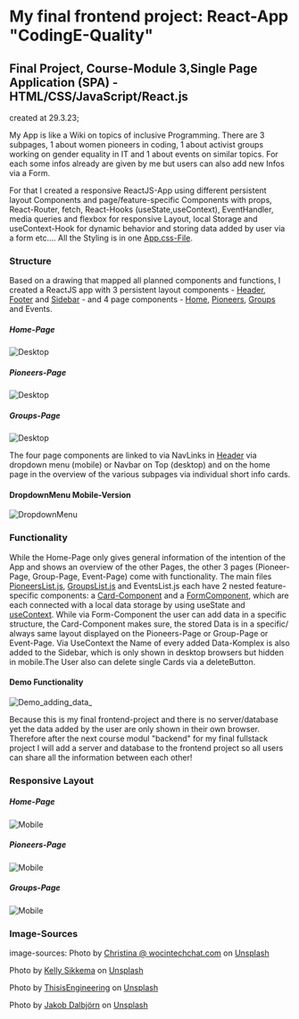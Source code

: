 # My final frontend project: React-App "CodingE-Quality"

## Final Project, Course-Module 3,Single Page Application (SPA) - HTML/CSS/JavaScript/React.js

created at 29.3.23;

My App is like a Wiki on topics of inclusive Programming. There are 3 subpages, 1 about women pioneers in coding, 1 about activist groups working on gender equality in IT and 1 about events on similar topics. For each some infos already are given by me but users can also add new Infos via a Form.

For that I created a responsive ReactJS-App using different persistent layout Components and page/feature-specific Components with props, React-Router, fetch, React-Hooks (useState,useContext), EventHandler, media queries and flexbox for responsive Layout, local Storage and useContext-Hook for dynamic behavior and storing data added by user via a form etc....
All the Styling is in one [App.css-File](./src/App.css).

### Structure

Based on a drawing that mapped all planned components and functions, I created a ReactJS app with 3 persistent layout components - [Header](./src/components/Header/Header.js), [Footer](./src/components/Footer/Footer.js) and [Sidebar](./src/components/Sidebar/SidebarCard.js) - and 4 page components - [Home](./src/views/Home.js), [Pioneers](./src/views/Pioneers/PioneersList.js), [Groups](./src/views/Groups/GroupsList.js) and Events.

##### Home-Page

![Desktop](./src/assets/documentation/home_view_desk.png)

##### Pioneers-Page

![Desktop](./src/assets/documentation/sub_view_pioneers_desk.png)

##### Groups-Page

![Desktop](./src/assets/documentation/sub_view_groups_desk.png)

The four page components are linked to via NavLinks in [Header](./src/components/Header/Header.js) via dropdown menu (mobile) or Navbar on Top (desktop) and on the home page in the overview of the various subpages via individual short info cards.

#### DropdownMenu Mobile-Version

![DropdownMenu](./src/assets/documentation/dropdown-menu_home_view_mobile.png)

### Functionality

While the Home-Page only gives general information of the intention of the App and shows an overview of the other Pages, the other 3 pages (Pioneer-Page, Group-Page, Event-Page) come with functionality.
The main files [PioneersList.js](./src/views/Pioneers/PioneersList.js), [GroupsList.js](./src/views/Groups/GroupsList.js) and EventsList.js each have 2 nested feature-specific components: a [Card-Component](./src/views/Groups/GroupsCard.js) and a [FormComponent](./src/views/Groups/GroupsForm.js), which are each connected with a local data storage by using useState and [useContext](./src/context/GroupsContext.js).
While via Form-Component the user can add data in a specific structure, the Card-Component makes sure, the stored Data is in a specific/ always same layout displayed on the Pioneers-Page or Group-Page or Event-Page.
Via UseContext the Name of every added Data-Komplex is also added to the Sidebar, which is only shown in desktop browsers but hidden in mobile.The User also can delete single Cards via a deleteButton.

#### Demo Functionality

![Demo_adding_data_](./src/assets/documentation/video/demo_adding_a_pioneer.gif)

Because this is my final frontend-project and there is no server/database yet the data added by the user are only shown in their own browser. Therefore after the next course modul "backend" for my final fullstack project I will add a server and database to the frontend project so all users can share all the information between each other!

### Responsive Layout

##### Home-Page

![Mobile](./src/assets/documentation/home_view_mobile.png)

##### Pioneers-Page

![Mobile](./src/assets/documentation/sub_view_pioneers_mobile.png)

##### Groups-Page

![Mobile](./src/assets/documentation/sub_view_groups_mobile.png)

### Image-Sources

image-sources: Photo by <a href="https://unsplash.com/@wocintechchat?utm_content=creditCopyText&utm_medium=referral&utm_source=unsplash">Christina @ wocintechchat.com</a> on <a href="https://unsplash.com/photos/macbook-pro-2JDDn7iSGH8?utm_content=creditCopyText&utm_medium=referral&utm_source=unsplash">Unsplash</a>

Photo by <a href="https://unsplash.com/@kellysikkema?utm_content=creditCopyText&utm_medium=referral&utm_source=unsplash">Kelly Sikkema</a> on <a href="https://unsplash.com/photos/woman-wearing-black-t-shirt-holding-white-computer-keyboard-YK0HPwWDJ1I?utm_content=creditCopyText&utm_medium=referral&utm_source=unsplash">Unsplash</a>

Photo by <a href="https://unsplash.com/@thisisengineering?utm_content=creditCopyText&utm_medium=referral&utm_source=unsplash">ThisisEngineering</a> on <a href="https://unsplash.com/photos/woman-in-green-shirt-sitting-in-front-of-computer-64YrPKiguAE?utm_content=creditCopyText&utm_medium=referral&utm_source=unsplash">Unsplash</a>

Photo by <a href="https://unsplash.com/@jakobdalbjorn?utm_content=creditCopyText&utm_medium=referral&utm_source=unsplash">Jakob Dalbjörn</a> on <a href="https://unsplash.com/photos/people-inside-conference-cuKJre3nyYc?utm_content=creditCopyText&utm_medium=referral&utm_source=unsplash">Unsplash</a>
